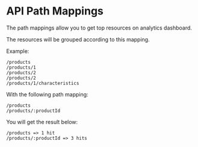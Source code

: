 # API Path Mappings

The path mappings allow you to get top resources on analytics dashboard.

The resources will be grouped according to this mapping.

Example:

```text
/products
/products/1
/products/2
/products/2
/products/1/characteristics
```

With the following path mapping:

```text
/products
/products/:productId
```

You will get the result below:

```text
/products => 1 hit
/products/:productId => 3 hits
```
